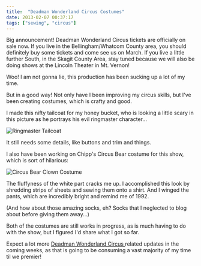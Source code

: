 ```yaml
---
title:  "Deadman Wonderland Circus Costumes"
date: 2013-02-07 00:37:17
tags: ["sewing", "circus"]
---
```

Big announcement! Deadman Wonderland Circus tickets are officially on sale now. If you live in the Bellingham/Whatcom County area, you should definitely buy some tickets and come see us on March. If you live a little further South, in the Skagit County Area, stay tuned because we will also be doing shows at the Lincoln Theater in  Mt. Vernon!

Woo! I am not gonna lie, this production has been sucking up a lot of my time.

But in a good way! Not only have I been improving my circus skills, but I've been creating costumes, which is crafty and good.

I made this nifty tailcoat for my honey bucket, who is looking a little scary in this picture as he portrays his evil ringmaster character...

![Ringmaster Tailcoat](/uploads/2013/02/ringmaster-tailcoat.jpg)

It still needs some details, like buttons and trim and things.

I also have been working on Chipp's Circus Bear costume for this show, which is sort of hilarious:

![Circus Bear Clown Costume](/uploads/2013/02/chipp-circus-bear-clown-costume.jpg)

The fluffyness of the white part cracks me up. I accomplished this look by shredding strips of sheets and sewing them onto a shirt. And I winged the pants, which are incredibly bright and remind me of 1992.

(And how about those amazing socks, eh? Socks that I neglected to blog about before giving them away...)

Both of the costumes are still works in progress, as is much having to do with the show, but I figured I'd share what I got so far.

Expect a lot more [Deadman Wonderland Circus ](http://www.deadmanwonderlandcircus.com/)related updates in the coming weeks, as that is going to be consuming a vast majority of my time til we premier!
